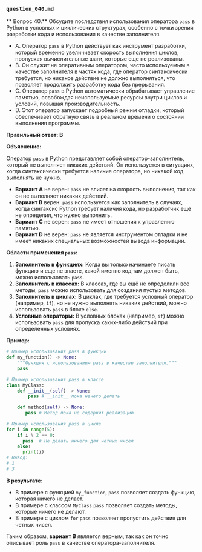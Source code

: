 ### `question_040.md`

** Вопрос 40.** Обсудите последствия использования оператора `pass` в Python в условных и циклических структурах, особенно с точки зрения разработки кода и использования в качестве заполнителя.

- A.  Оператор `pass` в Python действует как инструмент разработки, который временно увеличивает скорость выполнения циклов, пропуская вычислительные шаги, которые еще не реализованы.
- B.  Он служит не оперативным оператором, часто используемым в качестве заполнителя в частях кода, где оператор синтаксически требуется, но никакое действие не должно выполняться, что позволяет продолжить разработку кода без прерывания.
- C.  Оператор `pass` в Python автоматически обрабатывает управление памятью, освобождая неиспользуемые ресурсы внутри циклов и условий, повышая производительность.
- D.  Этот оператор запускает подробный режим отладки, который обеспечивает обратную связь в реальном времени о состоянии выполнения программы.

**Правильный ответ: B**

**Объяснение:**

Оператор `pass` в Python представляет собой оператор-заполнитель, который не выполняет никаких действий. Он используется в ситуациях, когда синтаксически требуется наличие оператора, но никакой код выполнять не нужно.

*   **Вариант A** не верен: `pass` не влияет на скорость выполнения, так как он не выполняет никаких действий.
*   **Вариант B** верен: `pass` используется как заполнитель в случаях, когда синтаксис Python требует наличия кода, но разработчик ещё не определил, что нужно выполнить.
*   **Вариант C** не верен: `pass` не имеет отношения к управлению памятью.
*   **Вариант D** не верен: `pass` не является инструментом отладки и не имеет никаких специальных возможностей вывода информации.

**Области применения `pass`:**

1.  **Заполнитель в функциях:** Когда вы только начинаете писать функцию и еще не знаете, какой именно код там должен быть, можно использовать `pass`.
2.  **Заполнитель в классах:** В классах, где вы ещё не определили все методы, `pass` можно использовать для создания пустых методов.
3.  **Заполнитель в циклах:** В циклах, где требуется условный оператор (например, `if`), но не нужно выполнять никаких действий, можно использовать `pass` в блоке `else`.
4.  **Условные операторы:** В условных блоках (например, `if`) можно использовать `pass` для пропуска каких-либо действий при определенных условиях.

**Пример:**

```python
# Пример использования pass в функции
def my_function() -> None:
    """Функция с использованием pass в качестве заполнителя."""
    pass

# Пример использования pass в классе
class MyClass:
    def __init__(self) -> None:
        pass # __init__ пока нечего делать

    def method(self) -> None:
       pass # Метод пока не содержит реализацию

# Пример использования pass в цикле
for i in range(5):
    if i % 2 == 0:
      pass  # Не делать ничего для четных чисел
    else:
      print(i)
# Вывод:
# 1
# 3
```
**В результате:**
* В примере с функцией `my_function`,  `pass` позволяет создать функцию, которая ничего не делает.
* В примере с классом `MyClass` `pass` позволяет создать методы, которые ничего не делают.
* В примере с циклом `for` `pass` позволяет пропустить действия для четных чисел.

Таким образом, **вариант B** является верным, так как он точно описывает роль `pass` в качестве оператора-заполнителя.
